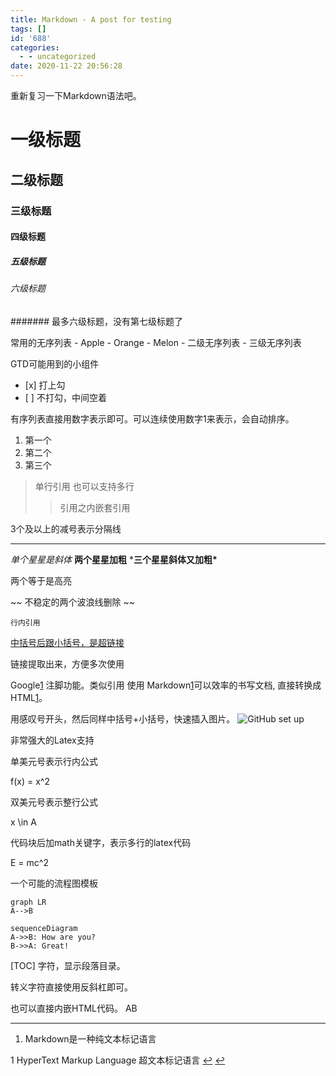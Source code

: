 ```yaml
---
title: Markdown - A post for testing
tags: []
id: '688'
categories:
  - - uncategorized
date: 2020-11-22 20:56:28
---
```


重新复习一下Markdown语法吧。

# 一级标题

## 二级标题

### 三级标题

#### 四级标题

##### 五级标题

###### 六级标题

####### 最多六级标题，没有第七级标题了

常用的无序列表 - Apple - Orange - Melon - 二级无序列表 - 三级无序列表

GTD可能用到的小组件

*   \[x\] 打上勾
*   \[ \] 不打勾，中间空着

有序列表直接用数字表示即可。可以连续使用数字1来表示，会自动排序。

1.  第一个
2.  第二个
3.  第三个

> 单行引用 也可以支持多行
> 
> > 引用之内嵌套引用

3个及以上的减号表示分隔线

* * *

_单个星星是斜体_ **两个星星加粗** \***三个星星斜体又加粗\***

两个等于是高亮

~~ 不稳定的两个波浪线删除 ~~

```
行内引用
```

[中括号后跟小括号，是超链接](https://www.baidu.com)

链接提取出来，方便多次使用

Google[1](http://www.google.com) 注脚功能。类似引用 使用 Markdown[1](#fn-688-1)可以效率的书写文档, 直接转换成 HTML[1](#dfref-footnote-1)。

用感叹号开头，然后同样中括号+小括号，快速插入图片。 ![GitHub set up](https://s2.loli.net/2022/05/11/Cm3ZQiDsESYckNU.gif)

非常强大的Latex支持

单美元号表示行内公式

f(x) = x^2

双美元号表示整行公式

x \\in A

代码块后加math关键字，表示多行的latex代码

E = mc^2

一个可能的流程图模板

```mermaid
graph LR
A-->B
```

```mermaid
sequenceDiagram
A->>B: How are you?
B->>A: Great!
```

\[TOC\] 字符，显示段落目录。

转义字符直接使用反斜杠即可。

也可以直接内嵌HTML代码。 AB

* * *

1.  Markdown是一种纯文本标记语言
    

1 HyperText Markup Language 超文本标记语言 [↩︎](#fnref-688-1) [↩](#ref-footnote-1 "back to document")